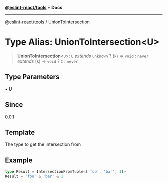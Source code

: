 [**@eslint-react/tools**](../README.md) • **Docs**

***

[@eslint-react/tools](../README.md) / UnionToIntersection

# Type Alias: UnionToIntersection\<U\>

> **UnionToIntersection**\<`U`\>: `U` *extends* `unknown` ? (`k`) => `void` : `never` *extends* (`k`) => `void` ? `I` : `never`

## Type Parameters

• **U**

## Since

0.0.1

## Template

The type to get the intersection from

## Example

```ts
type Result = IntersectionFromTuple<['foo', 'bar', 1]>
Result = 'foo' & 'bar' & 1
```
